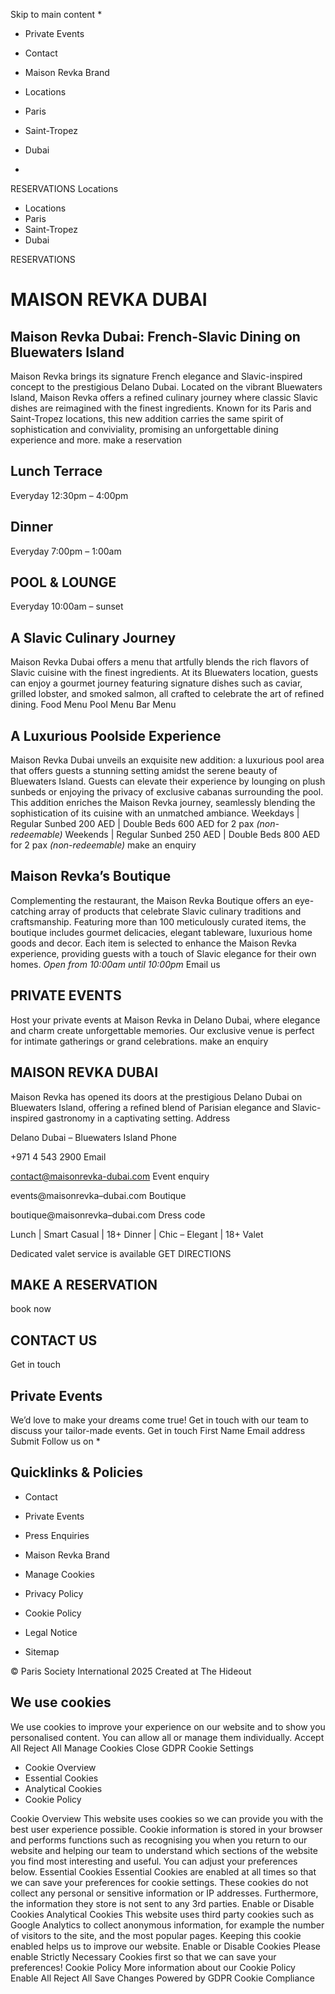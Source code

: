 Skip to main content
  * 

  * Private Events
  * Contact
  * Maison Revka Brand


  * Locations
  * Paris
  * Saint-Tropez
  * Dubai


  * 

RESERVATIONS
Locations
  * Locations
  * Paris
  * Saint-Tropez
  * Dubai


RESERVATIONS
# MAISON REVKA DUBAI
## Maison Revka Dubai: French-Slavic Dining on Bluewaters Island
Maison Revka brings its signature French elegance and Slavic-inspired concept to the prestigious Delano Dubai. Located on the vibrant Bluewaters Island, Maison Revka offers a refined culinary journey where classic Slavic dishes are reimagined with the finest ingredients. Known for its Paris and Saint-Tropez locations, this new addition carries the same spirit of sophistication and conviviality, promising an unforgettable dining experience and more.
make a reservation
## Lunch Terrace
Everyday 12:30pm – 4:00pm
## Dinner
Everyday 7:00pm – 1:00am
## POOL & LOUNGE
Everyday 10:00am – sunset
## A Slavic Culinary Journey
Maison Revka Dubai offers a menu that artfully blends the rich flavors of Slavic cuisine with the finest ingredients. At its Bluewaters location, guests can enjoy a gourmet journey featuring signature dishes such as caviar, grilled lobster, and smoked salmon, all crafted to celebrate the art of refined dining.
Food Menu
Pool Menu
Bar Menu
## A Luxurious Poolside Experience
Maison Revka Dubai unveils an exquisite new addition: a luxurious pool area that offers guests a stunning setting amidst the serene beauty of Bluewaters Island. Guests can elevate their experience by lounging on plush sunbeds or enjoying the privacy of exclusive cabanas surrounding the pool. This addition enriches the Maison Revka journey, seamlessly blending the sophistication of its cuisine with an unmatched ambiance.
Weekdays | Regular Sunbed 200 AED | Double Beds 600 AED for 2 pax _(non-redeemable)_
Weekends | Regular Sunbed 250 AED | Double Beds 800 AED for 2 pax _(non-redeemable)_
make an enquiry
## Maison Revka’s Boutique
Complementing the restaurant, the Maison Revka Boutique offers an eye-catching array of products that celebrate Slavic culinary traditions and craftsmanship. Featuring more than 100 meticulously curated items, the boutique includes gourmet delicacies, elegant tableware, luxurious home goods and decor. Each item is selected to enhance the Maison Revka experience, providing guests with a touch of Slavic elegance for their own homes.
_Open from 10:00am until 10:00pm_
Email us
## PRIVATE EVENTS
Host your private events at Maison Revka in Delano Dubai, where elegance and charm create unforgettable memories. Our exclusive venue is perfect for intimate gatherings or grand celebrations.
make an enquiry
## MAISON REVKA DUBAI
Maison Revka has opened its doors at the prestigious Delano Dubai on Bluewaters Island, offering a refined blend of Parisian elegance and Slavic-inspired gastronomy in a captivating setting.
Address
    
Delano Dubai – Bluewaters Island
Phone
    
+971 4 543 2900
Email
    
contact@maisonrevka-dubai.com
Event enquiry
    
events@maisonrevka–dubai.com
Boutique
    
boutique@maisonrevka–dubai.com
Dress code
    
Lunch | Smart Casual | 18+ Dinner | Chic – Elegant | 18+
Valet
    
Dedicated valet service is available
GET DIRECTIONS
## MAKE A RESERVATION
book now
## CONTACT US
Get in touch
## Private Events
We’d love to make your dreams come true! Get in touch with our team to discuss your tailor-made events.
Get in touch
First Name
Email address
Submit
Follow us on
  * 

## Quicklinks & Policies
  * Contact
  * Private Events
  * Press Enquiries
  * Maison Revka Brand


  * Manage Cookies
  * Privacy Policy
  * Cookie Policy
  * Legal Notice
  * Sitemap


© Paris Society International 2025 Created at The Hideout
## We use cookies
We use cookies to improve your experience on our website and to show you personalised content. You can allow all or manage them individually.
Accept All Reject All Manage Cookies
Close GDPR Cookie Settings
  * Cookie Overview
  * Essential Cookies
  * Analytical Cookies
  * Cookie Policy


Cookie Overview
This website uses cookies so we can provide you with the best user experience possible. Cookie information is stored in your browser and performs functions such as recognising you when you return to our website and helping our team to understand which sections of the website you find most interesting and useful. You can adjust your preferences below.
Essential Cookies
Essential Cookies are enabled at all times so that we can save your preferences for cookie settings. These cookies do not collect any personal or sensitive information or IP addresses. Furthermore, the information they store is not sent to any 3rd parties.
Enable or Disable Cookies
Analytical Cookies
This website uses third party cookies such as Google Analytics to collect anonymous information, for example the number of visitors to the site, and the most popular pages. Keeping this cookie enabled helps us to improve our website.
Enable or Disable Cookies
Please enable Strictly Necessary Cookies first so that we can save your preferences!
Cookie Policy
More information about our Cookie Policy
Enable All Reject All Save Changes
Powered by GDPR Cookie Compliance
